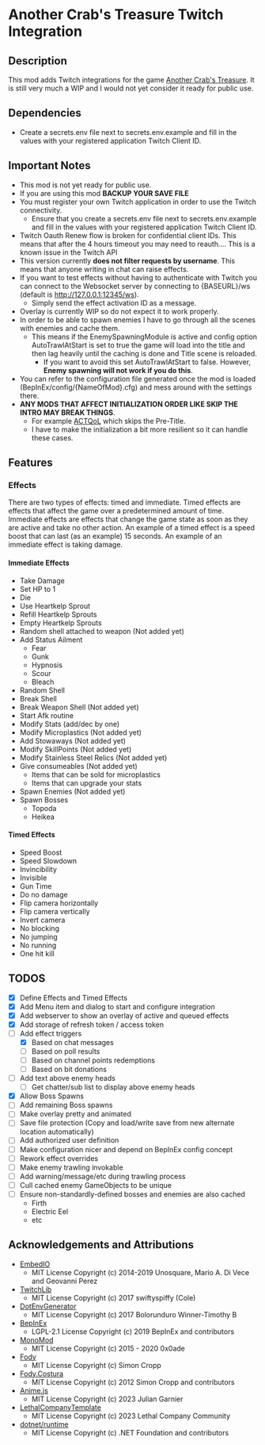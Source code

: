 # Another Crab's Treasure Twitch Integration

## Description

This mod adds Twitch integrations for the game [Another Crab's Treasure](https://store.steampowered.com/app/1572210/Another_Crabs_Treasure/).
It is still very much a WIP and I would not yet consider it ready for public use.

## Dependencies
- Create a secrets.env file next to secrets.env.example and fill in the values with your registered application Twitch Client ID.

## Important Notes
- This mod is not yet ready for public use.
- If you are using this mod **BACKUP YOUR SAVE FILE**
- You must register your own Twitch application in order to use the Twitch connectivity.
  - Ensure that you create a secrets.env file next to secrets.env.example and fill in the values with your registered application Twitch Client ID.
- Twitch Oauth Renew flow is broken for confidential client IDs. This means that after the 4 hours timeout you may need to reauth.... This is a known issue in the Twitch API
- This version currently **does not filter requests by username**. This means that anyone writing in chat can raise effects.
- If you want to test effects without having to authenticate with Twitch you can connect to the Websocket server by connecting to {BASEURL}/ws (default is http://127.0.0.1:12345/ws).
  -  Simply send the effect activation ID as a message.
- Overlay is currently WIP so do not expect it to work properly.
- In order to be able to spawn enemies I have to go through all the scenes with enemies and cache them.
  - This means if the EnemySpawningModule is active and config option AutoTrawlAtStart is set to true the game will load into the title and then lag heavily until the caching is done and Title scene is reloaded.
    - If you want to avoid this set AutoTrawlAtStart to false. However, **Enemy spawning will not work if you do this**.
- You can refer to the configuration file generated once the mod is loaded (BepInEx/config/{NameOfMod}.cfg) and mess around with the settings there.
- **ANY MODS THAT AFFECT INITIALIZATION ORDER LIKE SKIP THE INTRO MAY BREAK THINGS**.
  - For example [ACTQoL](https://thunderstore.io/c/another-crabs-treasure/p/Voidlings/ACTQoL/) which skips the Pre-Title.
  - I have to make the initialization a bit more resilient so it can handle these cases.
## Features

### Effects
There are two types of effects: timed and immediate.
Timed effects are effects that affect the game over a predetermined amount of time.
Immediate effects are effects that change the game state as soon as they are active and take no other action.
An example of a timed effect is a speed boost that can last (as an example) 15 seconds.
An example of an immediate effect is taking damage.

#### Immediate Effects
- Take Damage
- Set HP to 1
- Die
- Use Heartkelp Sprout
- Refill Heartkelp Sprouts
- Empty Heartkelp Sprouts
- Random shell attached to weapon (Not added yet)
- Add Status Ailment
  - Fear
  - Gunk
  - Hypnosis
  - Scour
  - Bleach
- Random Shell
- Break Shell
- Break Weapon Shell (Not added yet)
- Start Afk routine
- Modify Stats (add/dec by one)
- Modify Microplastics (Not added yet)
- Add Stowaways (Not added yet)
- Modify SkillPoints (Not added yet)
- Modify Stainless Steel Relics (Not added yet)
- Give consumeables (Not added yet)
  - Items that can be sold for microplastics
  - Items that can upgrade your stats
- Spawn Enemies (Not added yet)
- Spawn Bosses
  - Topoda
  - Heikea

#### Timed Effects
- Speed Boost
- Speed Slowdown
- Invincibility
- Invisible
- Gun Time
- Do no damage
- Flip camera horizontally
- Flip camera vertically
- Invert camera
- No blocking
- No jumping
- No running
- One hit kill

## TODOS
- [x] Define Effects and Timed Effects
- [x] Add Menu item and dialog to start and configure integration
- [x] Add webserver to show an overlay of active and queued effects
- [x] Add storage of refresh token / access token
- [ ] Add effect triggers
  - [x] Based on chat messages
  - [ ] Based on poll results
  - [ ] Based on channel points redemptions
  - [ ] Based on bit donations
- [ ] Add text above enemy heads
  - [ ] Get chatter/sub list to display above enemy heads
- [x] Allow Boss Spawns
- [ ] Add remaining Boss spawns
- [ ] Make overlay pretty and animated
- [ ] Save file protection (Copy and load/write save from new alternate location automatically)
- [ ] Add authorized user definition
- [ ] Make configuration nicer and depend on BepInEx config concept
- [ ] Rework effect overrides
- [ ] Make enemy trawling invokable
- [ ] Add warning/message/etc during trawling process
- [ ] Cull cached enemy GameObjects to be unique
- [ ] Ensure non-standardly-defined bosses and enemies are also cached
  - Firth
  - Electric Eel
  - etc

## Acknowledgements and Attributions
- [EmbedIO](https://github.com/unosquare/embedio)
  - MIT License Copyright (c) 2014-2019 Unosquare, Mario A. Di Vece and Geovanni Perez
- [TwitchLib](https://github.com/TwitchLib/TwitchLib/)
  - MIT License Copyright (c) 2017 swiftyspiffy (Cole)
- [DotEnvGenerator](https://github.com/bolorundurowb/dotenv.net)
  - MIT License Copyright (c) 2017 Bolorunduro Winner-Timothy B
- [BepInEx](https://github.com/BepInEx/BepInEx)
  - LGPL-2.1 License Copyright (c) 2019 BepInEx and contributors
- [MonoMod](https://github.com/MonoMod/MonoMod)
  - MIT License Copyright (c) 2015 - 2020 0x0ade
- [Fody](https://github.com/Fody/Fody)
  - MIT License Copyright (c) Simon Cropp
- [Fody.Costura](https://github.com/Fody/Costura)
  - MIT License Copyright (c) 2012 Simon Cropp and contributors
- [Anime.js](https://github.com/juliangarnier/anime/)
  - MIT License Copyright (c) 2023 Julian Garnier
- [LethalCompanyTemplate](https://github.com/Distractic/LethalCompanyTemplate)
  - MIT License Copyright (c) 2023 Lethal Company Community
- [dotnet/runtime](https://github.com/dotnet/runtime)
  - MIT License Copyright (c) .NET Foundation and contributors
